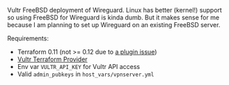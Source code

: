 Vultr FreeBSD deployment of Wireguard. Linux has better (kernel!) support so
using FreeBSD for Wireguard is kinda dumb. But it makes sense for me because I
am planning to set up Wireguard on an existing FreeBSD server.

Requirements:

- Terraform 0.11 (not >= 0.12 due to [a plugin issue][1])
- [Vultr Terraform Provider][2]
- Env var `VULTR_API_KEY` for Vultr API access
- Valid `admin_pubkeys` in `host_vars/vpnserver.yml`

[1]: https://github.com/squat/terraform-provider-vultr/issues/84
[2]: https://github.com/squat/terraform-provider-vultr
